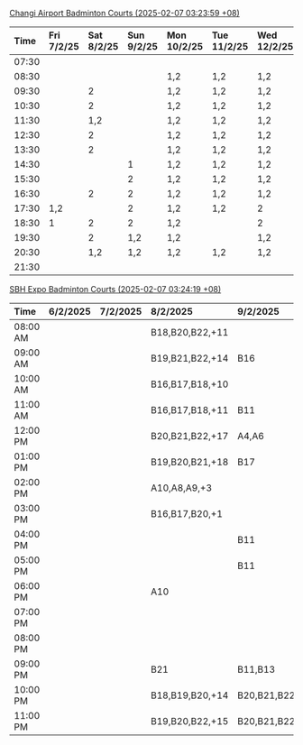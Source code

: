 [Changi Airport Badminton Courts (2025-02-07 03:23:59 +08)](https://www.carc.org.sg/FacilityBooking.aspx)

| Time   | Fri 7/2/25   | Sat 8/2/25   | Sun 9/2/25   | Mon 10/2/25   | Tue 11/2/25   | Wed 12/2/25   | Thu 13/2/25   |
|:-------|:-------------|:-------------|:-------------|:--------------|:--------------|:--------------|:--------------|
| 07:30  |              |              |              |               |               |               |               |
| 08:30  |              |              |              | 1,2           | 1,2           | 1,2           | 1,2           |
| 09:30  |              | 2            |              | 1,2           | 1,2           | 1,2           | 1,2           |
| 10:30  |              | 2            |              | 1,2           | 1,2           | 1,2           | 1,2           |
| 11:30  |              | 1,2          |              | 1,2           | 1,2           | 1,2           | 1,2           |
| 12:30  |              | 2            |              | 1,2           | 1,2           | 1,2           | 1,2           |
| 13:30  |              | 2            |              | 1,2           | 1,2           | 1,2           | 1,2           |
| 14:30  |              |              | 1            | 1,2           | 1,2           | 1,2           | 1,2           |
| 15:30  |              |              | 2            | 1,2           | 1,2           | 1,2           | 1,2           |
| 16:30  |              | 2            | 2            | 1,2           | 1,2           | 1,2           | 1,2           |
| 17:30  | 1,2          |              | 2            | 1,2           | 1,2           | 2             | 1,2           |
| 18:30  | 1            | 2            | 2            | 1,2           |               | 2             | 2             |
| 19:30  |              | 2            | 1,2          | 1,2           |               | 1,2           | 2             |
| 20:30  |              | 1,2          | 1,2          | 1,2           | 1,2           | 1,2           | 1,2           |
| 21:30  |              |              |              |               |               |               |               |

[SBH Expo Badminton Courts (2025-02-07 03:24:19 +08)](https://singaporebadmintonhall.getomnify.com/widgets/O3MRKGBH359GA55KHMG1RD)

| Time     | 6/2/2025   | 7/2/2025   | 8/2/2025        | 9/2/2025        | 10/2/2025       | 11/2/2025      | 12/2/2025      |
|:---------|:-----------|:-----------|:----------------|:----------------|:----------------|:---------------|:---------------|
| 08:00 AM |            |            | B18,B20,B22,+11 |                 | B20,B21,B22,+5  | B19,B21,B22,+9 | B19,B21,B22,+9 |
| 09:00 AM |            |            | B19,B21,B22,+14 | B16             |                 | B19,B21,B22,+9 | B19,B21,B22,+9 |
| 10:00 AM |            |            | B16,B17,B18,+10 |                 |                 | B19,B21,B22,+6 | B19,B21,B22,+5 |
| 11:00 AM |            |            | B16,B17,B18,+11 | B11             |                 | B20,B21,B22,+5 | B19,B21,B22,+6 |
| 12:00 PM |            |            | B20,B21,B22,+17 | A4,A6           |                 | B19,B21,B22,+9 | B19,B21,B22,+9 |
| 01:00 PM |            |            | B19,B20,B21,+18 | B17             | A5,A7,A8,+3     | B19,B21,B22,+9 | B19,B21,B22,+9 |
| 02:00 PM |            |            | A10,A8,A9,+3    |                 |                 | B19,B21,B22,+6 | B19,B21,B22,+8 |
| 03:00 PM |            |            | B16,B17,B20,+1  |                 |                 | B12            | B19,B20,B21,+5 |
| 04:00 PM |            |            |                 | B11             |                 |                | B13,B16,B21,+2 |
| 05:00 PM |            |            |                 | B11             |                 | B12,B13,B14    |                |
| 06:00 PM |            |            | A10             |                 |                 |                |                |
| 07:00 PM |            |            |                 |                 |                 |                |                |
| 08:00 PM |            |            |                 |                 | B17,B20,B21,+4  |                |                |
| 09:00 PM |            |            | B21             | B11,B13         | B17,B20,B21,+12 |                |                |
| 10:00 PM |            |            | B18,B19,B20,+14 | B20,B21,B22,+14 | A10,A8,A9,+7    |                |                |
| 11:00 PM |            |            | B19,B20,B22,+15 | B20,B21,B22,+15 | A10,A8,A9,+7    |                |                |
